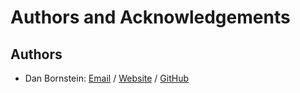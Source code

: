 Authors and Acknowledgements
============================

Authors
-------

* Dan Bornstein:
  [Email](mailto:hello-dan@murtbo.com) /
  [Website](https://milk.com/) /
  [GitHub](https://github.com/danfuzz)
